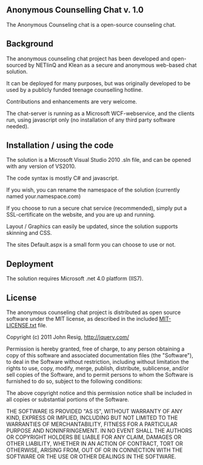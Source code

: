 ## Anonymous Counselling Chat v. 1.0

The Anonymous Counseling chat is a open-source counseling chat.

## Background

The anonymous counseling chat project has been developed and open-sourced by NETlinQ and Klean as a secure and anonymous web-based chat solution.

It can be deployed for many purposes, but was originally developed to be used by a publicly funded teenage counselling hotline.

Contributions and enhancements are very welcome.

The chat-server is running as a Microsoft WCF-webservice, and the clients run, using javascript only (no installation of any third party software needed).

## Installation / using the code
The solution is a Microsoft Visual Studio 2010 .sln file, and can be opened with any version of VS2010.

The code syntax is mostly C# and javascript.

If you wish, you can rename the namespace of the solution (currently named your.namespace.com)

If you choose to run a secure chat service (recommended), simply put a SSL-certificate on the website, and you are up and running.

Layout / Graphics can easily be updated, since the solution supports skinning and CSS.

The sites Default.aspx is a small form you can choose to use or not.

## Deployment
The solution requires Microsoft .net 4.0 platform (IIS7).

## License

The anonymous counseling chat project is distributed as open source software under the MIT license, as described in the included [MIT-LICENSE.txt](http://github.com/klean/anonymous-counseling-chat/blob/master/MIT-LICENSE.txt) file.

Copyright (c) 2011 John Resig, http://jquery.com/

Permission is hereby granted, free of charge, to any person obtaining
a copy of this software and associated documentation files (the
"Software"), to deal in the Software without restriction, including
without limitation the rights to use, copy, modify, merge, publish,
distribute, sublicense, and/or sell copies of the Software, and to
permit persons to whom the Software is furnished to do so, subject to
the following conditions:

The above copyright notice and this permission notice shall be
included in all copies or substantial portions of the Software.

THE SOFTWARE IS PROVIDED "AS IS", WITHOUT WARRANTY OF ANY KIND,
EXPRESS OR IMPLIED, INCLUDING BUT NOT LIMITED TO THE WARRANTIES OF
MERCHANTABILITY, FITNESS FOR A PARTICULAR PURPOSE AND
NONINFRINGEMENT. IN NO EVENT SHALL THE AUTHORS OR COPYRIGHT HOLDERS BE
LIABLE FOR ANY CLAIM, DAMAGES OR OTHER LIABILITY, WHETHER IN AN ACTION
OF CONTRACT, TORT OR OTHERWISE, ARISING FROM, OUT OF OR IN CONNECTION
WITH THE SOFTWARE OR THE USE OR OTHER DEALINGS IN THE SOFTWARE.
